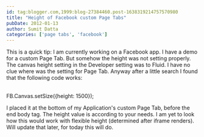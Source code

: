 ```yaml
---
id: tag:blogger.com,1999:blog-27384460.post-1638319214757570980
title: "Height of Facebook custom Page Tabs"
pubDate: 2012-01-13
author: Sumit Datta
categories: ['page tabs', 'facebook']
---
```


This is a quick tip: I am currently working on a Facebook app. I have a demo for a custom Page Tab. But somehow the height was not setting properly. The canvas height setting in the Developer setting was to Fluid. I have no clue where was the setting for Page Tab. Anyway after a little search I found that the following code works:  

<br />
FB.Canvas.setSize({height: 1500});<br />

I placed it at the bottom of my Application's custom Page Tab, before the end body tag. The height value is according to your needs. I am yet to look how this would work with flexible height (determined after iframe renders). Will update that later, for today this will do.